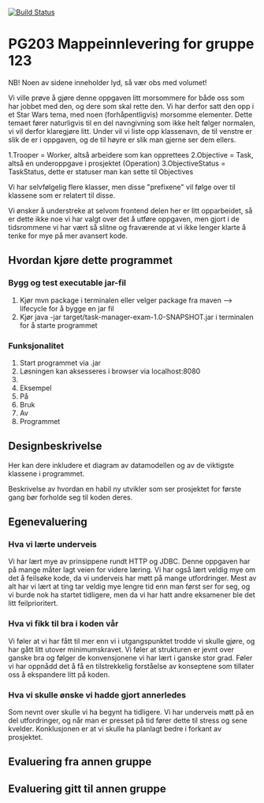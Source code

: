[![Build Status](https://travis-ci.com/Westerdals/pgr203-2019-eksamen-Petlas88.svg?token=DbSPpASsFkxmHsN384Nm&branch=master)](https://travis-ci.com/Westerdals/pgr203-2019-eksamen-Petlas88)

# PG203 Mappeinnlevering for gruppe 123

NB! Noen av sidene inneholder lyd, så vær obs med volumet!

Vi ville prøve å gjøre denne oppgaven litt morsommere for både oss som har jobbet med den, og dere som skal rette den. Vi har derfor satt den opp i et Star Wars tema, med noen (forhåpentligvis) morsomme elementer. Dette temaet fører naturligvis til en del navngivning som ikke helt følger normalen, vi vil derfor klaregjøre litt. Under vil vi liste opp klassenavn, de til venstre er slik de er i oppgaven, og de til høyre er slik man gjerne ser dem ellers.

1.Trooper = Worker, altså arbeidere som kan opprettees
2.Objective = Task, altså en underoppgave i prosjektet (Operation)
3.ObjectiveStatus = TaskStatus, dette er statuser man kan sette til Objectives

Vi har selvfølgelig flere klasser, men disse "prefixene" vil følge over til klassene som er relatert til disse.

Vi ønsker å understreke at selvom frontend delen her er litt opparbeidet, så er dette ikke noe vi har valgt over det å utføre oppgaven, men gjort i de tidsrommene vi har vært så slitne og fraværende at vi ikke lenger klarte å tenke for mye på mer avansert kode.

 

## Hvordan kjøre dette programmet

### Bygg og test executable jar-fil

1. Kjør mvn package i terminalen eller velger package fra maven --> lifecycle for å bygge en jar fil
2. Kjør java -jar target/task-manager-exam-1.0-SNAPSHOT.jar i terminalen for å starte programmet

### Funksjonalitet

1. Start programmet via .jar
2. Løsningen kan aksesseres i browser via localhost:8080
3. 
4. Eksempel
5. På
6. Bruk
7. Av
8. Programmet

## Designbeskrivelse

Her kan dere inkludere et diagram av datamodellen og av de viktigste klassene i programmet.

Beskrivelse av hvordan en habil ny utvikler som ser prosjektet for første gang bør forholde seg til koden deres.

## Egenevaluering

### Hva vi lærte underveis
Vi har lært mye av prinsippene rundt HTTP og JDBC. Denne oppgaven har på mange måter lagt veien for videre læring. Vi har også lært veldig mye om det å feilsøke kode, da vi underveis har møtt på mange utfordringer. Mest av alt har vi lært at ting tar veldig mye lengre tid enn man først ser for seg, og vi burde nok ha startet tidligere, men da vi har hatt andre eksamener ble det litt feilprioritert.
### Hva vi fikk til bra i koden vår
Vi føler at vi har fått til mer enn vi i utgangspunktet trodde vi skulle gjøre, og har gått litt utover minimumskravet. Vi føler at strukturen er jevnt over ganske bra og følger de konvensjonene vi har lært i ganske stor grad. Føler vi har oppnådd det å få en tilstrekkelig forståelse av konseptene som tillater oss å ekspandere litt på koden.
### Hva vi skulle ønske vi hadde gjort annerledes
Som nevnt over skulle vi ha begynt ha tidligere. Vi har underveis møtt på en del utfordringer, og når man er presset på tid fører dette til stress og sene kvelder. Konklusjonen er at vi skulle ha planlagt bedre i forkant av prosjektet. 
## Evaluering fra annen gruppe

## Evaluering gitt til annen gruppe
